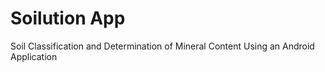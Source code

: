 # Soilution App

Soil Classification and Determination of Mineral Content Using an Android Application
